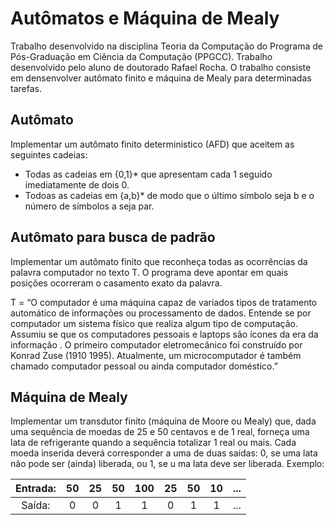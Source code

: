 # Autômatos e Máquina de Mealy
 
Trabalho desenvolvido na disciplina Teoria da Computação do Programa de Pós-Graduação em Ciência da Computação (PPGCC). Trabalho desenvolvido pelo aluno de doutorado Rafael Rocha. O trabalho consiste em densenvolver autômato finito e máquina de Mealy para determinadas tarefas.

## Autômato

Implementar um autômato finito deterministico (AFD) que aceitem as seguintes cadeias:

* Todas as cadeias em {0,1}* que apresentam cada 1 seguido imediatamente de dois 0.
* Todoas as cadeias em {a,b}* de modo que o último símbolo seja b e o número de símbolos a seja par.

## Autômato para busca de padrão

Implementar um autômato finito que reconheça todas as ocorrências da palavra computador no texto T. O programa deve apontar em quais posições ocorreram o casamento exato da palavra.

T = “O computador é uma máquina capaz de variados tipos de tratamento automático de informações ou processamento de dados. Entende se por computador um sistema físico que realiza algum tipo de computação. Assumiu se que os computadores pessoais e laptops são ícones da era da informação . O primeiro computador eletromecânico foi construído por Konrad Zuse (1910 1995). Atualmente, um microcomputador é também chamado computador pessoal ou ainda computador doméstico.”

## Máquina de Mealy

Implementar um transdutor finito (máquina de Moore ou Mealy) que, dada uma sequência de moedas de 25 e 50 centavos e de 1 real, forneça uma lata de refrigerante quando a sequência totalizar 1 real ou mais. Cada moeda inserida deverá corresponder a uma de duas saídas: 0, se uma lata não pode ser (ainda) liberada, ou 1, se u ma lata deve ser liberada. Exemplo:

| Entrada: | 50 | 25 | 50 | 100 | 25 | 50 | 10 | ... |
|:--------:|:--:|:--:|:--:|:---:|:--:|:--:|:--:|:---:|
|  Saída:  |  0 |  0 |  1 |  1  |  0 |  1 |  1 | ... |